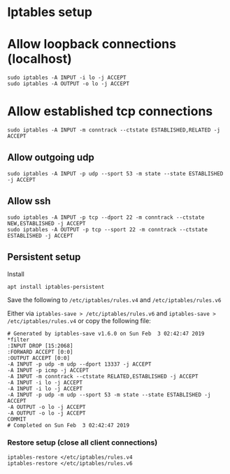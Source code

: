 # Iptables setup

# Allow loopback connections (localhost)
```
sudo iptables -A INPUT -i lo -j ACCEPT
sudo iptables -A OUTPUT -o lo -j ACCEPT
```

# Allow established tcp connections
```
sudo iptables -A INPUT -m conntrack --ctstate ESTABLISHED,RELATED -j ACCEPT
```

## Allow outgoing udp
```
sudo iptables -A INPUT -p udp --sport 53 -m state --state ESTABLISHED -j ACCEPT
```

## Allow ssh
```
sudo iptables -A INPUT -p tcp --dport 22 -m conntrack --ctstate NEW,ESTABLISHED -j ACCEPT
sudo iptables -A OUTPUT -p tcp --sport 22 -m conntrack --ctstate ESTABLISHED -j ACCEPT
```

## Persistent setup

Install 
```
apt install iptables-persistent
```

Save the following to `/etc/iptables/rules.v4` and `/etc/iptables/rules.v6`

Either via `iptables-save > /etc/iptables/rules.v6` and `iptables-save > /etc/iptables/rules.v4`
or copy the following file:
```
# Generated by iptables-save v1.6.0 on Sun Feb  3 02:42:47 2019
*filter
:INPUT DROP [15:2068]
:FORWARD ACCEPT [0:0]
:OUTPUT ACCEPT [0:0]
-A INPUT -p udp -m udp --dport 13337 -j ACCEPT
-A INPUT -p icmp -j ACCEPT
-A INPUT -m conntrack --ctstate RELATED,ESTABLISHED -j ACCEPT
-A INPUT -i lo -j ACCEPT
-A INPUT -i lo -j ACCEPT
-A INPUT -p udp -m udp --sport 53 -m state --state ESTABLISHED -j ACCEPT
-A OUTPUT -o lo -j ACCEPT
-A OUTPUT -o lo -j ACCEPT
COMMIT
# Completed on Sun Feb  3 02:42:47 2019
```

### Restore setup (close all client connections)
```
iptables-restore </etc/iptables/rules.v4
iptables-restore </etc/iptables/rules.v6
```